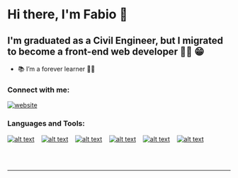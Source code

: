 # Hi there, I'm Fabio 👋

## I'm graduated as a Civil Engineer, but I migrated to become a front-end web developer 👨‍💻 😁

- 📚 I’m a forever learner 🕵️‍♂️

### Connect with me:

[![website](../icons/linkedIn.png)](https://www.linkedin.com/in/fabio-mozzini-beng-36384138#gh-light-mode-only)

### Languages and Tools:

[![alt text](../icons/Visual_Studio_Code_1.35_icon.svg.png)](#)
&nbsp;&nbsp;
[![alt text](../icons/html5.png)](#)
&nbsp;&nbsp;
[![alt text](../icons/css3.png)](#)
&nbsp;&nbsp;
[![alt text](../icons/js.png)](#)
&nbsp;&nbsp;
[![alt text](../icons/react.png)](#)
&nbsp;&nbsp;
[![alt text](../icons/github.png)](#)

<br />
<br />

---

[linkedin]: https://www.linkedin.com/in/fabio-mozzini-beng-36384138
